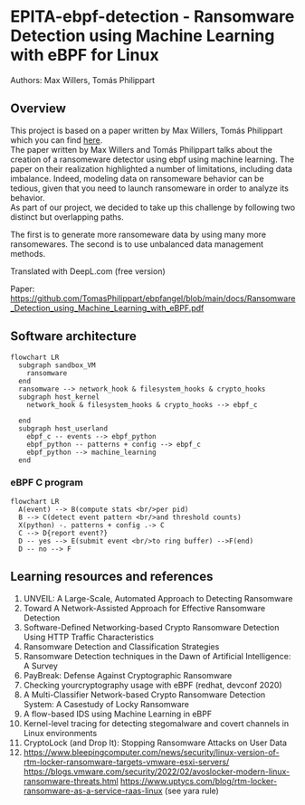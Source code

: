 # EPITA-ebpf-detection - Ransomware Detection using Machine Learning with eBPF for Linux

Authors: Max Willers, Tomás Philippart

## Overview

This project is based on a paper written by 
Max Willers, Tomás Philippart which you can find [here](https://github.com/TomasPhilippart/ebpfangel/blob/main/docs/Ransomware_Detection_using_Machine_Learning_with_eBPF.pdf).  
The paper written by Max Willers and Tomás Philippart talks about the creation of a ransomeware detector using ebpf using machine learning. The paper on their realization highlighted a number of limitations, including data imbalance. Indeed, modeling data on ransomeware behavior can be tedious, given that you need to launch ransomeware in order to analyze its behavior.  
As part of our project, we decided to take up this challenge by following two distinct but overlapping paths.

The first is to generate more ransomeware data by using many more ransomewares.
The second is to use unbalanced data management methods.

Translated with DeepL.com (free version)

Paper: https://github.com/TomasPhilippart/ebpfangel/blob/main/docs/Ransomware_Detection_using_Machine_Learning_with_eBPF.pdf

## Software architecture

```mermaid
flowchart LR
  subgraph sandbox_VM
    ransomware
  end
  ransomware --> network_hook & filesystem_hooks & crypto_hooks
  subgraph host_kernel
    network_hook & filesystem_hooks & crypto_hooks --> ebpf_c

  end
  subgraph host_userland
    ebpf_c -- events --> ebpf_python
    ebpf_python -- patterns + config --> ebpf_c
    ebpf_python --> machine_learning
  end
```

### eBPF C program

```mermaid
flowchart LR
  A(event) --> B(compute stats <br/>per pid)
  B --> C(detect event pattern <br/>and threshold counts)
  X(python) -. patterns + config .-> C
  C --> D{report event?}
  D -- yes --> E(submit event <br/>to ring buffer) -->F(end)
  D -- no --> F
```

## Learning resources and references

1. UNVEIL: A Large-Scale, Automated Approach to Detecting Ransomware
2. Toward A Network-Assisted Approach for Effective Ransomware Detection
3. Software-Defined Networking-based Crypto Ransomware Detection Using HTTP Traffic Characteristics
4. Ransomware Detection and Classification Strategies
5. Ransomware Detection techniques in the Dawn of Artificial Intelligence: A Survey
6. PayBreak: Defense Against Cryptographic Ransomware
7. Checking yourcryptography usage with eBPF (redhat, devconf 2020)
8. A Multi-Classifier Network-based Crypto Ransomware Detection System: A Casestudy of Locky Ransomware
9. A flow-based IDS using Machine Learning in eBPF
10. Kernel-level tracing for detecting stegomalware and covert channels in Linux environments
11. CryptoLock (and Drop It): Stopping Ransomware Attacks on User Data
12. https://www.bleepingcomputer.com/news/security/linux-version-of-rtm-locker-ransomware-targets-vmware-esxi-servers/ 
    https://blogs.vmware.com/security/2022/02/avoslocker-modern-linux-ransomware-threats.html
    https://www.uptycs.com/blog/rtm-locker-ransomware-as-a-service-raas-linux (see yara rule)
